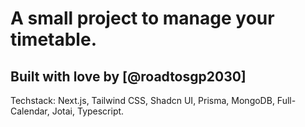 # A small project to manage your timetable.

## Built with love by [@roadtosgp2030]

Techstack: Next.js, Tailwind CSS, Shadcn UI, Prisma, MongoDB, Full-Calendar, Jotai, Typescript.
